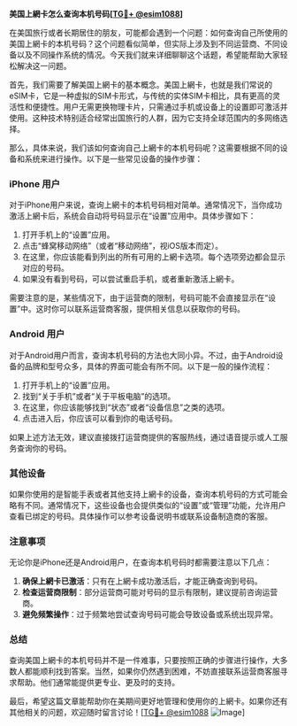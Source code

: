 **美国上網卡怎么查询本机号码[[TG💪+ @esim1088](https://t.me/s/esim1088)]**

在美国旅行或者长期居住的朋友，可能都会遇到一个问题：如何查询自己所使用的美国上網卡的本机号码？这个问题看似简单，但实际上涉及到不同运营商、不同设备以及不同操作系统的情况。今天我们就来详细聊聊这个话题，希望能帮助大家轻松解决这一问题。

首先，我们需要了解美国上網卡的基本概念。美国上網卡，也就是我们常说的eSIM卡，它是一种虚拟的SIM卡形式，与传统的实体SIM卡相比，具有更高的灵活性和便捷性。用户无需更换物理卡片，只需通过手机或设备上的设置即可激活并使用。这种技术特别适合经常出国旅行的人群，因为它支持全球范围内的多网络选择。

那么，具体来说，我们该如何查询自己上網卡的本机号码呢？这需要根据不同的设备和系统来进行操作。以下是一些常见设备的操作步骤：

### iPhone 用户

对于iPhone用户来说，查询上網卡的本机号码相对简单。通常情况下，当你成功激活上網卡后，系统会自动将号码显示在“设置”应用中。具体步骤如下：

1. 打开手机上的“设置”应用。
2. 点击“蜂窝移动网络”（或者“移动网络”，视iOS版本而定）。
3. 在这里，你应该能看到列出的所有可用的上網卡选项。每个选项旁边都会显示对应的号码。
4. 如果没有看到号码，可以尝试重启手机，或者重新激活上網卡。

需要注意的是，某些情况下，由于运营商的限制，号码可能不会直接显示在“设置”中。这时你可以联系运营商客服，提供相关信息以获取你的号码。

### Android 用户

对于Android用户而言，查询本机号码的方法也大同小异。不过，由于Android设备的品牌和型号众多，具体的界面可能会有所不同。以下是一般的操作流程：

1. 打开手机上的“设置”应用。
2. 找到“关于手机”或者“关于平板电脑”的选项。
3. 在这里，你应该能够找到“状态”或者“设备信息”之类的选项。
4. 点击进入后，你应该可以看到你的电话号码。

如果上述方法无效，建议直接拨打运营商提供的客服热线，通过语音提示或人工服务查询你的号码。

### 其他设备

如果你使用的是智能手表或者其他支持上網卡的设备，查询本机号码的方式可能会略有不同。通常情况下，这些设备也会提供类似的“设置”或“管理”功能，允许用户查看已绑定的号码。具体操作可以参考设备说明书或联系设备制造商的客服。

### 注意事项

无论你是iPhone还是Android用户，在查询本机号码时都需要注意以下几点：

1. **确保上網卡已激活**：只有在上網卡成功激活后，才能正确查询到号码。
2. **检查运营商限制**：部分运营商可能对号码的显示有限制，建议提前咨询运营商。
3. **避免频繁操作**：过于频繁地尝试查询号码可能会导致设备或系统出现异常。

### 总结

查询美国上網卡的本机号码并不是一件难事，只要按照正确的步骤进行操作，大多数人都能顺利找到答案。当然，如果你仍然遇到困难，不妨直接联系运营商客服寻求帮助。他们通常能提供更专业、更及时的支持。

最后，希望这篇文章能帮助你在美期间更好地管理和使用你的上網卡。如果你还有其他相关的问题，欢迎随时留言讨论！[[TG💪+ @esim1088](https://t.me/s/esim1088) ![Image](https://i.postimg.cc/4NQfJmqS/Snipaste-2025-05-13-00-14-12.png)]